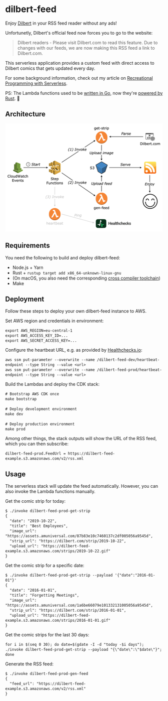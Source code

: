 # dilbert-feed

Enjoy [Dilbert](https://dilbert.com/) in your RSS feed reader without any ads!

Unfortunetly, Dilbert's official feed now forces you to go to the website:

> Dilbert readers - Please visit Dilbert.com to read this feature. Due to changes with our feeds, we are now making this RSS feed a link to Dilbert.com.

This serverless application provides a custom feed with direct access to Dilbert comics that gets updated every day.

For some background information, check out my article on [Recreational Programming with Serverless](https://sharpend.io/recreational-programming-with-serverless/).

PS: The Lambda functions used to be [written in Go](https://github.com/mlafeldt/dilbert-feed/tree/golang), now they're [powered by Rust](https://github.com/mlafeldt/dilbert-feed/pull/6). 💪

## Architecture

![](architecture.png)

## Requirements

You need the following to build and deploy dilbert-feed:

- Node.js + Yarn
- Rust + `rustup target add x86_64-unknown-linux-gnu`
- (On macOS, you also need the corresponding [cross compiler toolchain](https://github.com/messense/homebrew-macos-cross-toolchains))
- Make

## Deployment

Follow these steps to deploy your own dilbert-feed instance to AWS.

Set AWS region and credentials in environment:

```console
export AWS_REGION=eu-central-1
export AWS_ACCESS_KEY_ID=...
export AWS_SECRET_ACCESS_KEY=...
```

Configure the heartbeat URL, e.g. as provided by [Healthchecks.io](https://healthchecks.io/):

```console
aws ssm put-parameter --overwrite --name /dilbert-feed-dev/heartbeat-endpoint --type String --value <url>
aws ssm put-parameter --overwrite --name /dilbert-feed-prod/heartbeat-endpoint --type String --value <url>
```

Build the Lambdas and deploy the CDK stack:

```console
# Bootstrap AWS CDK once
make bootstrap

# Deploy development environment
make dev

# Deploy production environment
make prod
```

Among other things, the stack outputs will show the URL of the RSS feed, which you can then subscribe:

```console
dilbert-feed-prod.FeedUrl = https://dilbert-feed-example.s3.amazonaws.com/v2/rss.xml
```

## Usage

The serverless stack will update the feed automatically. However, you can also invoke the Lambda functions manually.

Get the comic strip for today:

```console
$ ./invoke dilbert-feed-prod-get-strip
{
  "date": "2019-10-22",
  "title": "Best Employees",
  "image_url": "https://assets.amuniversal.com/87b83e10c7460137c2df005056a9545d",
  "strip_url": "https://dilbert.com/strip/2019-10-22",
  "upload_url": "https://dilbert-feed-example.s3.amazonaws.com/strips/2019-10-22.gif"
}
```

Get the comic strip for a specific date:

```console
$ ./invoke dilbert-feed-prod-get-strip --payload '{"date":"2016-01-01"}'
{
  "date": "2016-01-01",
  "title": "Forgetting Meetings",
  "image_url": "https://assets.amuniversal.com/1a6be66079e101332131005056a9545d",
  "strip_url": "https://dilbert.com/strip/2016-01-01",
  "upload_url": "https://dilbert-feed-example.s3.amazonaws.com/strips/2016-01-01.gif"
}
```

Get the comic strips for the last 30 days:

```console
for i in $(seq 0 30); do date=$(gdate -I -d "today -$i days"); ./invoke dilbert-feed-prod-get-strip --payload "{\"date\":\"$date\"}"; done
```

Generate the RSS feed:

```console
$ ./invoke dilbert-feed-prod-gen-feed
{
  "feed_url": "https://dilbert-feed-example.s3.amazonaws.com/v2/rss.xml"
}
```
